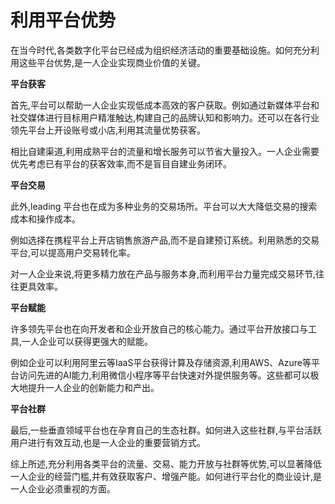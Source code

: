 # 利用平台优势

在当今时代,各类数字化平台已经成为组织经济活动的重要基础设施。如何充分利用这些平台优势,是一人企业实现商业价值的关键。

**平台获客**

首先,平台可以帮助一人企业实现低成本高效的客户获取。例如通过新媒体平台和社交媒体进行目标用户精准触达,构建自己的品牌认知和影响力。还可以在各行业领先平台上开设账号或小店,利用其流量优势获客。

相比自建渠道,利用成熟平台的流量和增长服务可以节省大量投入。一人企业需要优先考虑已有平台的获客效率,而不是盲目自建业务闭环。

**平台交易**

此外,leading 平台也在成为多种业务的交易场所。平台可以大大降低交易的搜索成本和操作成本。

例如选择在携程平台上开店销售旅游产品,而不是自建预订系统。利用熟悉的交易平台,可以提高用户交易转化率。

对一人企业来说,将更多精力放在产品与服务本身,而利用平台力量完成交易环节,往往更具效率。

**平台赋能**

许多领先平台也在向开发者和企业开放自己的核心能力。通过平台开放接口与工具,一人企业可以获得更强大的赋能。

例如企业可以利用阿里云等IaaS平台获得计算及存储资源,利用AWS、Azure等平台访问先进的AI能力,利用微信小程序等平台快速对外提供服务等。这些都可以极大地提升一人企业的创新能力和产出。

**平台社群**

最后,一些垂直领域平台也在孕育自己的生态社群。如何进入这些社群,与平台活跃用户进行有效互动,也是一人企业的重要营销方式。

综上所述,充分利用各类平台的流量、交易、能力开放与社群等优势,可以显著降低一人企业的经营门槛,并有效获取客户、增强产能。如何进行平台化的商业设计,是一人企业必须重视的方面。